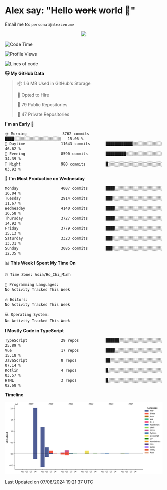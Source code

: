 # Alex say: "Hello ~~work~~ world 🐾"
Email me to: `personal@alexzvn.me`


<p align=center>
  <a href="https://skillicons.dev">
    <img src="https://skillicons.dev/icons?i=ts,js,php,nodejs,bun,vue,nuxt,react,svelte,tauri,laravel,rust,mongodb,docker,electron,redis,rabbitmq,tailwind,git,cloudflare,elysia,mysql,nginx,rollupjs,sentry,ubuntu,yarn,html,css,vite" />
  </a>
</p>

<!--START_SECTION:waka-->
![Code Time](http://img.shields.io/badge/Code%20Time-1%2C066%20hrs%2055%20mins-blue)

![Profile Views](http://img.shields.io/badge/Profile%20Views-24-blue)

![Lines of code](https://img.shields.io/badge/From%20Hello%20World%20I%27ve%20Written-40.5%20million%20lines%20of%20code-blue)

**🐱 My GitHub Data** 

> 📦 1.6 MB Used in GitHub's Storage 
 > 
> 💼 Opted to Hire
 > 
> 📜 79 Public Repositories 
 > 
> 🔑 47 Private Repositories 
 > 
**I'm an Early 🐤** 

```text
🌞 Morning                3762 commits        ████░░░░░░░░░░░░░░░░░░░░░   15.06 % 
🌆 Daytime                11643 commits       ████████████░░░░░░░░░░░░░   46.62 % 
🌃 Evening                8590 commits        █████████░░░░░░░░░░░░░░░░   34.39 % 
🌙 Night                  980 commits         █░░░░░░░░░░░░░░░░░░░░░░░░   03.92 % 
```
📅 **I'm Most Productive on Wednesday** 

```text
Monday                   4007 commits        ████░░░░░░░░░░░░░░░░░░░░░   16.04 % 
Tuesday                  2914 commits        ███░░░░░░░░░░░░░░░░░░░░░░   11.67 % 
Wednesday                4140 commits        ████░░░░░░░░░░░░░░░░░░░░░   16.58 % 
Thursday                 3727 commits        ████░░░░░░░░░░░░░░░░░░░░░   14.92 % 
Friday                   3779 commits        ████░░░░░░░░░░░░░░░░░░░░░   15.13 % 
Saturday                 3323 commits        ███░░░░░░░░░░░░░░░░░░░░░░   13.31 % 
Sunday                   3085 commits        ███░░░░░░░░░░░░░░░░░░░░░░   12.35 % 
```


📊 **This Week I Spent My Time On** 

```text
🕑︎ Time Zone: Asia/Ho_Chi_Minh

💬 Programming Languages: 
No Activity Tracked This Week

🔥 Editors: 
No Activity Tracked This Week

💻 Operating System: 
No Activity Tracked This Week
```

**I Mostly Code in TypeScript** 

```text
TypeScript               29 repos            ██████░░░░░░░░░░░░░░░░░░░   25.89 % 
Vue                      17 repos            ████░░░░░░░░░░░░░░░░░░░░░   15.18 % 
JavaScript               8 repos             ██░░░░░░░░░░░░░░░░░░░░░░░   07.14 % 
Kotlin                   4 repos             █░░░░░░░░░░░░░░░░░░░░░░░░   03.57 % 
HTML                     3 repos             █░░░░░░░░░░░░░░░░░░░░░░░░   02.68 % 
```



**Timeline**

![Lines of Code chart](https://raw.githubusercontent.com/alexzvn/alexzvn/main/assets/bar_graph.png)


 Last Updated on 07/08/2024 19:21:37 UTC
<!--END_SECTION:waka-->
